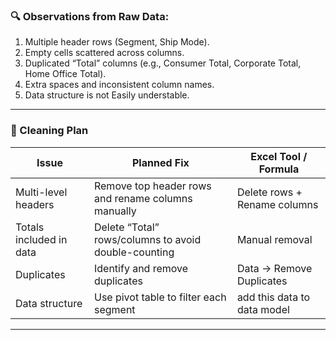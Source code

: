 ### 🔍 Observations from Raw Data:
1. Multiple header rows (Segment, Ship Mode).  
2. Empty cells scattered across columns.  
3. Duplicated “Total” columns (e.g., Consumer Total, Corporate Total, Home Office Total).  
4. Extra spaces and inconsistent column names.  
5. Data structure is not Easily understable.  

---

### 🧩 Cleaning Plan

| **Issue** | **Planned Fix** | **Excel Tool / Formula** |
|------------|-----------------|---------------------------|
| Multi-level headers | Remove top header rows and rename columns manually | Delete rows + Rename columns |
| Totals included in data | Delete “Total” rows/columns to avoid double-counting | Manual removal |
| Duplicates | Identify and remove duplicates | Data → Remove Duplicates |
| Data structure | Use pivot table to filter each segment |  add this data to data model |
---
